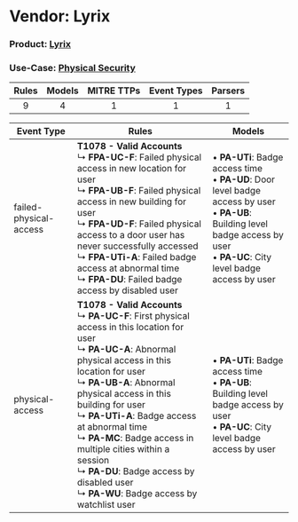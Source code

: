 Vendor: Lyrix
=============
### Product: [Lyrix](../ds_lyrix_lyrix.md)
### Use-Case: [Physical Security](../../../../UseCases/uc_physical_security.md)

| Rules | Models | MITRE TTPs | Event Types | Parsers |
|:-----:|:------:|:----------:|:-----------:|:-------:|
|   9   |   4    |     1      |      1      |    1    |

| Event Type             | Rules                                                                                                                                                                                                                                                                                                                                                                                                                                                                                | Models                                                                                                                                                                                              |
| ---------------------- | ------------------------------------------------------------------------------------------------------------------------------------------------------------------------------------------------------------------------------------------------------------------------------------------------------------------------------------------------------------------------------------------------------------------------------------------------------------------------------------ | --------------------------------------------------------------------------------------------------------------------------------------------------------------------------------------------------- |
| failed-physical-access | <b>T1078 - Valid Accounts</b><br> ↳ <b>FPA-UC-F</b>: Failed physical access in new location for user<br> ↳ <b>FPA-UB-F</b>: Failed physical access in new building for user<br> ↳ <b>FPA-UD-F</b>: Failed physical access to a door user has never successfully accessed<br> ↳ <b>FPA-UTi-A</b>: Failed badge access at abnormal time<br> ↳ <b>FPA-DU</b>: Failed badge access by disabled user                                                                                      |  • <b>PA-UTi</b>: Badge access time<br> • <b>PA-UD</b>: Door level badge access by user<br> • <b>PA-UB</b>: Building level badge access by user<br> • <b>PA-UC</b>: City level badge access by user |
| physical-access        | <b>T1078 - Valid Accounts</b><br> ↳ <b>PA-UC-F</b>: First physical access in this location for user<br> ↳ <b>PA-UC-A</b>: Abnormal physical access in this location for user<br> ↳ <b>PA-UB-A</b>: Abnormal physical access in this building for user<br> ↳ <b>PA-UTi-A</b>: Badge access at abnormal time<br> ↳ <b>PA-MC</b>: Badge access in multiple cities within a session<br> ↳ <b>PA-DU</b>: Badge access by disabled user<br> ↳ <b>PA-WU</b>: Badge access by watchlist user |  • <b>PA-UTi</b>: Badge access time<br> • <b>PA-UB</b>: Building level badge access by user<br> • <b>PA-UC</b>: City level badge access by user                                                     |